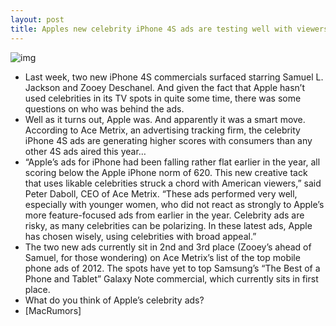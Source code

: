 ```yaml
---
layout: post
title: Apples new celebrity iPhone 4S ads are testing well with viewers
---
```

![img](http://media.idownloadblog.com/wp-content/uploads/2012/04/sam-l-jack-iphone.jpg)
* Last week, two new iPhone 4S commercials surfaced starring Samuel L. Jackson and Zooey Deschanel. And given the fact that Apple hasn’t used celebrities in its TV spots in quite some time, there was some questions on who was behind the ads.
* Well as it turns out, Apple was. And apparently it was a smart move. According to Ace Metrix, an advertising tracking firm, the celebrity iPhone 4S ads are generating higher scores with consumers than any other 4S ads aired this year…
* “Apple’s ads for iPhone had been falling rather flat earlier in the year, all scoring below the Apple iPhone norm of 620. This new creative tack that uses likable celebrities struck a chord with American viewers,” said Peter Daboll, CEO of Ace Metrix. “These ads performed very well, especially with younger women, who did not react as strongly to Apple’s more feature-focused ads from earlier in the year. Celebrity ads are risky, as many celebrities can be polarizing. In these latest ads, Apple has chosen wisely, using celebrities with broad appeal.”
* The two new ads currently sit in 2nd and 3rd place (Zooey’s ahead of Samuel, for those wondering) on Ace Metrix’s list of the top mobile phone ads of 2012. The spots have yet to top Samsung’s “The Best of a Phone and Tablet” Galaxy Note commercial, which currently sits in first place.
* What do you think of Apple’s celebrity ads?
* [MacRumors]

